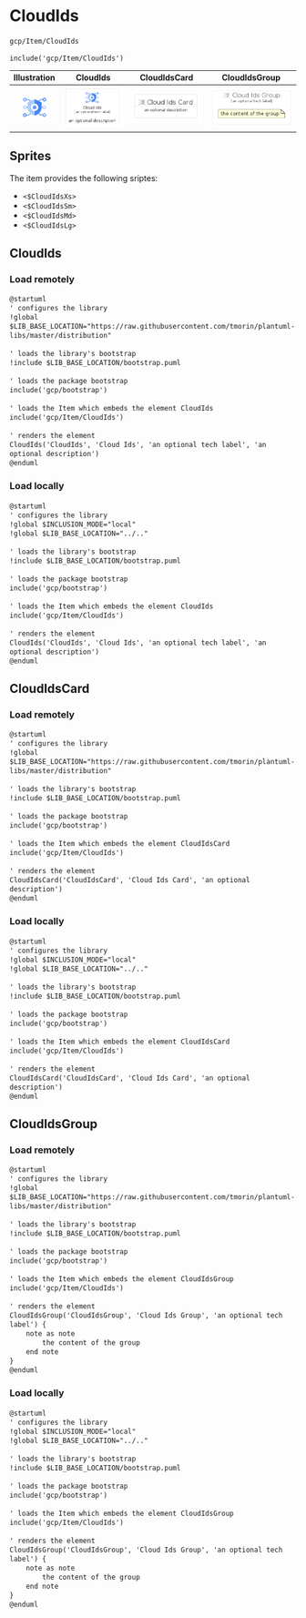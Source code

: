 # CloudIds


```text
gcp/Item/CloudIds
```

```text
include('gcp/Item/CloudIds')
```



| Illustration | CloudIds | CloudIdsCard | CloudIdsGroup |
| :---: | :---: | :---: | :---: |
| ![illustration for Illustration](../../gcp/Item/CloudIds.png) | ![illustration for CloudIds](../../gcp/Item/CloudIds.Local.png) | ![illustration for CloudIdsCard](../../gcp/Item/CloudIdsCard.Local.png) | ![illustration for CloudIdsGroup](../../gcp/Item/CloudIdsGroup.Local.png) |



## Sprites
The item provides the following sriptes:

- `<$CloudIdsXs>`
- `<$CloudIdsSm>`
- `<$CloudIdsMd>`
- `<$CloudIdsLg>`





## CloudIds

### Load remotely
```plantuml
@startuml
' configures the library
!global $LIB_BASE_LOCATION="https://raw.githubusercontent.com/tmorin/plantuml-libs/master/distribution"

' loads the library's bootstrap
!include $LIB_BASE_LOCATION/bootstrap.puml

' loads the package bootstrap
include('gcp/bootstrap')

' loads the Item which embeds the element CloudIds
include('gcp/Item/CloudIds')

' renders the element
CloudIds('CloudIds', 'Cloud Ids', 'an optional tech label', 'an optional description')
@enduml
```

### Load locally
```plantuml
@startuml
' configures the library
!global $INCLUSION_MODE="local"
!global $LIB_BASE_LOCATION="../.."

' loads the library's bootstrap
!include $LIB_BASE_LOCATION/bootstrap.puml

' loads the package bootstrap
include('gcp/bootstrap')

' loads the Item which embeds the element CloudIds
include('gcp/Item/CloudIds')

' renders the element
CloudIds('CloudIds', 'Cloud Ids', 'an optional tech label', 'an optional description')
@enduml
```

## CloudIdsCard

### Load remotely
```plantuml
@startuml
' configures the library
!global $LIB_BASE_LOCATION="https://raw.githubusercontent.com/tmorin/plantuml-libs/master/distribution"

' loads the library's bootstrap
!include $LIB_BASE_LOCATION/bootstrap.puml

' loads the package bootstrap
include('gcp/bootstrap')

' loads the Item which embeds the element CloudIdsCard
include('gcp/Item/CloudIds')

' renders the element
CloudIdsCard('CloudIdsCard', 'Cloud Ids Card', 'an optional description')
@enduml
```

### Load locally
```plantuml
@startuml
' configures the library
!global $INCLUSION_MODE="local"
!global $LIB_BASE_LOCATION="../.."

' loads the library's bootstrap
!include $LIB_BASE_LOCATION/bootstrap.puml

' loads the package bootstrap
include('gcp/bootstrap')

' loads the Item which embeds the element CloudIdsCard
include('gcp/Item/CloudIds')

' renders the element
CloudIdsCard('CloudIdsCard', 'Cloud Ids Card', 'an optional description')
@enduml
```

## CloudIdsGroup

### Load remotely
```plantuml
@startuml
' configures the library
!global $LIB_BASE_LOCATION="https://raw.githubusercontent.com/tmorin/plantuml-libs/master/distribution"

' loads the library's bootstrap
!include $LIB_BASE_LOCATION/bootstrap.puml

' loads the package bootstrap
include('gcp/bootstrap')

' loads the Item which embeds the element CloudIdsGroup
include('gcp/Item/CloudIds')

' renders the element
CloudIdsGroup('CloudIdsGroup', 'Cloud Ids Group', 'an optional tech label') {
    note as note
        the content of the group
    end note
}
@enduml
```

### Load locally
```plantuml
@startuml
' configures the library
!global $INCLUSION_MODE="local"
!global $LIB_BASE_LOCATION="../.."

' loads the library's bootstrap
!include $LIB_BASE_LOCATION/bootstrap.puml

' loads the package bootstrap
include('gcp/bootstrap')

' loads the Item which embeds the element CloudIdsGroup
include('gcp/Item/CloudIds')

' renders the element
CloudIdsGroup('CloudIdsGroup', 'Cloud Ids Group', 'an optional tech label') {
    note as note
        the content of the group
    end note
}
@enduml
```

